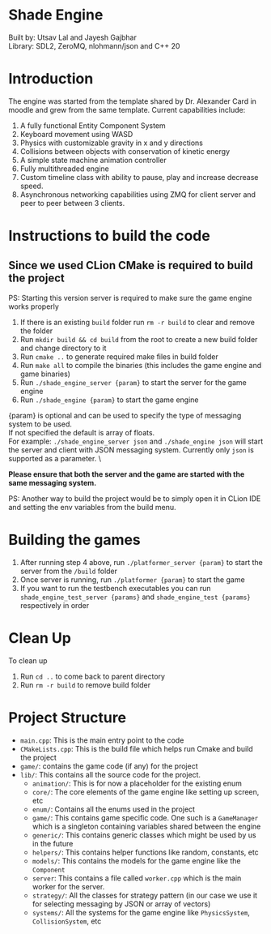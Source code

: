 # Shade Engine

Built by: Utsav Lal and Jayesh Gajbhar \
Library: SDL2, ZeroMQ, nlohmann/json and C++ 20

# Introduction

The engine was started from the template shared by Dr. Alexander Card in moodle
and grew from the same template. Current capabilities include:

1. A fully functional Entity Component System
2. Keyboard movement using WASD
3. Physics with customizable gravity in x and y directions
4. Collisions between objects with conservation of kinetic energy
5. A simple state machine animation controller
6. Fully multithreaded engine
7. Custom timeline class with ability to pause, play and increase decrease speed.
8. Asynchronous networking capabilities using ZMQ for client server and peer to peer between 3 clients.

# Instructions to build the code

## Since we used CLion CMake is required to build the project

PS: Starting this version server is required to make sure the game engine works properly

1. If there is an existing `build` folder run `rm -r build` to clear and remove the folder
2. Run `mkdir build && cd build` from the root to create a new build folder and change directory to it
3. Run `cmake ..` to generate required make files in build folder
4. Run `make all` to compile the binaries (this includes the game engine and game binaries)
5. Run `./shade_engine_server {param}` to start the server for the game engine
6. Run `./shade_engine {param}` to start the game engine

{param} is optional and can be used to specify the type of messaging system to be used. \
If not specified the default is array of floats. \
For example: `./shade_engine_server json` and `./shade_engine json` will start the server and client with JSON messaging
system.
Currently only `json` is supported as a parameter. \

**Please ensure that both the server and the game are started with the same messaging system.**

PS: Another way to build the project would be to simply open it in CLion IDE and setting the env variables from the
build menu.

# Building the games

1. After running step 4 above, run `./platformer_server {param}` to start the server from the `/build` folder
2. Once server is running, run `./platformer {param}` to start the game
3. If you want to run the testbench executables you can run `shade_engine_test_server {params}` and
   `shade_engine_test {params}` respectively in order

# Clean Up

To clean up

1. Run `cd ..` to come back to parent directory
2. Run `rm -r build` to remove build folder

# Project Structure

- `main.cpp`: This is the main entry point to the code
- `CMakeLists.cpp`: This is the build file which helps run Cmake and build the project
- `game/`: contains the game code (if any) for the project
- `lib/`: This contains all the source code for the project.
    - `animation/`: This is for now a placeholder for the existing enum
    - `core/`: The core elements of the game engine like setting up screen, etc
    - `enum/`: Contains all the enums used in the project
    - `game/`: This contains game specific code. One such is a `GameManager` which is a singleton containing variables
      shared between the engine
    - `generic/`: This contains generic classes which might be used by us in the future
    - `helpers/`: This contains helper functions like random, constants, etc
    - `models/`: This contains the models for the game engine like the `Component`
    - `server`: This contains a file called `worker.cpp` which is the main worker for the server.
    - `strategy/`: All the classes for strategy pattern (in our case we use it for selecting messaging by JSON or array
      of vectors)
    - `systems/`: All the systems for the game engine like `PhysicsSystem`, `CollisionSystem`, etc
